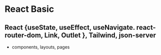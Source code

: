 # React Basic
##  React {useState, useEffect, useNavigate. react-router-dom, Link, Outlet }, Tailwind, json-server



- components, layouts, pages
